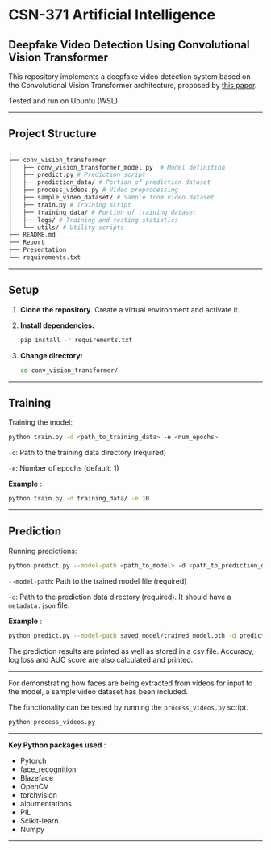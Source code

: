 # CSN-371 Artificial Intelligence

## Deepfake Video Detection Using Convolutional Vision Transformer

This repository implements a deepfake video detection system based on the Convolutional Vision Transformer architecture, proposed by [this paper](https://arxiv.org/abs/2102.11126).

Tested and run on Ubuntu (WSL).

---

## Project Structure

```bash
.
├── conv_vision_transformer
│   ├── conv_vision_transformer_model.py  # Model definition
│   ├── predict.py # Prediction script
│   ├── prediction_data/ # Portion of prediction dataset
│   ├── process_videos.py # Video preprocessing
│   ├── sample_video_dataset/ # Sample from video dataset
│   ├── train.py # Training script
│   ├── training_data/ # Portion of training dataset
│   ├── logs/ # Training and testing statistics
│   └── utils/ # Utility scripts
├── README.md
├── Report
├── Presentation
└── requirements.txt
```

---

## Setup

1. **Clone the repository**. Create a virtual environment and activate it.

2. **Install dependencies:**
    
    ```bash
    pip install -r requirements.txt
    ```

3. **Change directory:**
    
    ```bash
    cd conv_vision_transformer/
    ```

---

## Training

Training the model:

```bash
python train.py -d <path_to_training_data> -e <num_epochs>
```

`-d`: Path to the training data directory (required)

`-e`: Number of epochs (default: 1)

**Example** :

```bash
python train.py -d training_data/ -e 10
```

---

## Prediction

Running predictions:

```bash
python predict.py --model-path <path_to_model> -d <path_to_prediction_data>
```

`--model-path`: Path to the trained model file (required)

`-d`: Path to the prediction data directory (required). It should have a `metadata.json` file.

**Example** :

```bash
python predict.py --model-path saved_model/trained_model.pth -d prediction_data/
```

The prediction results are printed as well as stored in a csv file. Accuracy, log loss and AUC score are also calculated and printed.

---

For demonstrating how faces are being extracted from videos for input to the model, a sample video dataset has been included.

The functionality can be tested by running the `process_videos.py` script. 

```bash
python process_videos.py
```

---

**Key Python packages used** :

- Pytorch
- face_recognition
- Blazeface
- OpenCV
- torchvision
- albumentations
- PIL
- Scikit-learn
- Numpy

---
